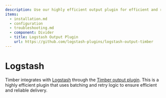 ```yaml
---
description: Use our highly efficient output plugin for efficient and reliable delivery.
items:
  - installation.md
  - configuration
  - troubleshooting.md
  - component: Divider
  - title: Logstash Output Plugin
    url: https://github.com/logstash-plugins/logstash-output-timber
---
```

# Logstash

Timber integrates with [Logstash](https://www.elastic.co/products/logstash) through the [Timber output plugin](https://github.com/timberio/logstash-output-timber). This is a highly efficient plugin that uses batching and retry logic to ensure efficient and reliable delivery.
